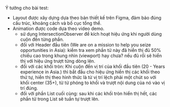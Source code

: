Ý tưởng cho bài test:
- Layout được xây dựng dựa theo bản thiết kế trên Figma, đảm bảo đúng cấu trúc, khoảng cách và bố cục tổng thể.
- Animation được code dựa theo video demo.
  +  sử dụng IntersectionObserver để kích hoạt hiệu ứng khi người dùng cuộn đến từng phần.
  +  đối với Header đầu tiên (We are on a mission to help you seize opportunities in Asia): kiểm tra xem phần tử này đã hiển thị đủ 50% chiều cao trong khung nhìn (viewport) hay chưa? nếu đủ rồi sẽ hiển thị với hiệu ứng trượt từng dòng lên.
  +  đối với các khối tròn: Khi cuộn đến vị trí của khối đầu tiên (20 - Years experience in Asia.) thì bắt đầu cho hiệu ứng hiển thị các khối theo thứ tự, hiển thị theo hình thức là từ vị trí lệch phải một chút so với khối center (35+),
     từ từ phóng to khối và trượt nội dung của nó vào vị trí đúng.
  +  đối với phần List cuối cùng: sau khi các khối tròn hiển thị hết, các phần tử trong List sẽ tuần tự trượt lên.
